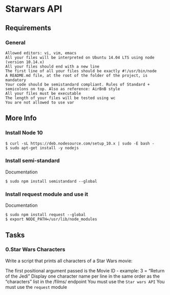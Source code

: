 # Starwars API

## Requirements
### General
    Allowed editors: vi, vim, emacs
    All your files will be interpreted on Ubuntu 14.04 LTS using node (version 10.14.x)
    All your files should end with a new line
    The first line of all your files should be exactly #!/usr/bin/node
    A README.md file, at the root of the folder of the project, is mandatory
    Your code should be semistandard compliant. Rules of Standard + semicolons on top. Also as reference: AirBnB style
    All your files must be executable
    The length of your files will be tested using wc
    You are not allowed to use var

## More Info

### Install Node 10
```
$ curl -sL https://deb.nodesource.com/setup_10.x | sudo -E bash -
$ sudo apt-get install -y nodejs
```

### Install semi-standard

Documentation
```
$ sudo npm install semistandard --global
```

### Install request module and use it
Documentation
```
$ sudo npm install request --global
$ export NODE_PATH=/usr/lib/node_modules
```

## Tasks
### 0.Star Wars Characters

Write a script that prints all characters of a Star Wars movie:

 The first positional argument passed is the Movie ID - example: 3 = “Return of the Jedi”
 Display one character name per line in the same order as the “characters” list in the /films/ endpoint
 You must use the `Star wars API`
 You must use the `request` module
